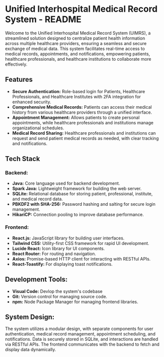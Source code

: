 
# Unified Interhospital Medical Record System - README

Welcome to the Unified Interhospital Medical Record System (UIMRS), a streamlined solution designed to centralize patient health information across multiple healthcare providers, ensuring a seamless and secure exchange of medical data. This system facilitates real-time access to medical records, appointments, and notifications, empowering patients, healthcare professionals, and healthcare institutions to collaborate more effectively.



## Features

- **Secure Authentication:** Role-based login for Patients, Healthcare Professionals, and Healthcare Institutes with 2FA integration for enhanced security.
- **Comprehensive Medical Records:** Patients can access their medical history from various healthcare providers through a unified interface.
- **Appointment Management:** Allows patients to create personal appointments, while healthcare professionals and institutions manage organizational schedules.
- **Medical Record Sharing:** Healthcare professionals and institutions can request and send patient medical records as needed, with clear tracking and notifications.



## Tech Stack

### Backend:

- **Java:** Core language used for backend development.
- **Spark Java:** Lightweight framework for building the web server.
- **SQLite:** Relational database for storing patient, professional, institute, and medical record data.
- **PBKDF2 with SHA-256:** Password hashing and salting for secure login management.
- **HikariCP:** Connection pooling to improve database performance.

### Frontend:

- **React.js:** JavaScript library for building user interfaces.
- **Tailwind CSS:** Utility-first CSS framework for rapid UI development.
- **Lucide React:** Icon library for UI components.
- **React Router:** For routing and navigation.
- **Axios:** Promise-based HTTP client for interacting with RESTful APIs.
- **React-Toastify:** For displaying toast notifications.

## Development Tools:
- **Visual Code:** Devlop the system's codebase
- **Git:** Version control for managing source code.
- **npm:** Node Package Manager for managing frontend libraries.
## System Design:

The system utilizes a modular design, with separate components for user authentication, medical record management, appointment scheduling, and notifications. Data is securely stored in SQLite, and interactions are handled via RESTful APIs. The frontend communicates with the backend to fetch and display data dynamically.

